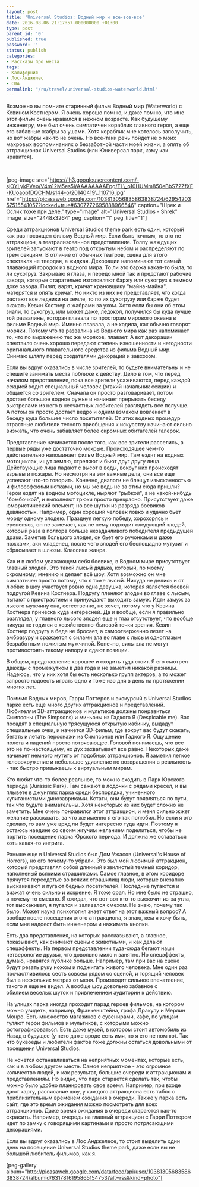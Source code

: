 ```yaml
---
layout: post
title: 'Universal Studios: Водный мир и все-все-все'
date: 2016-08-06 21:17:57.000000000 +01:00
type: post
parent_id: '0'
published: true
password: ''
status: publish
categories:
- Рассказы про места
tags:
- Калифорния
- Лос-Анджелес
- США
permalink: "/ru/travel/universal-studios-waterworld.html"
---
```

Возможно вы помните старинный фильм Водный мир (Waterworld) с Кевином Костнером. Я очень хорошо помню, и даже помню, что мне этот фильм очень нравился в нежном возрасте. Как будущему инженегру, мне был очень симпатичен кораблик главного героя, а еще его забавные жабры за ушами. Хотя кораблик мне хотелось заполучить, но вот жабры как-то не очень. Но все-таки речь пойдет не о моих махровых воспоминаниях о беззаботной части моей жизни, а опять об аттракционах Universal Studios (или Юниверсал парк, кому как нравится).

&nbsp;

[peg-image src="https://lh3.googleusercontent.com/-sjOYLykPVeo/V4m12M5es5I/AAAAAAAAEpg/EL\_o10HUMm850eBbS72ZfXF-KUoaopfDQCHM/s144-o/20140419\_110716.jpg" href="https://picasaweb.google.com/103813056835863838724/6295420357515541057?locked=true#6307772695888966546" caption="Шрек и Ослик тоже при деле." type="image" alt="Universal Studios - Shrek" image\_size="2448x3264" peg\_caption="1" peg\_title="1"]



Среди аттракционов Universal Studios theme park есть один, который как раз посвящен фильму Водный мир. Если быть точным, то это не аттракцион, а театрализованное представление. Толпу жаждущих зрителей запускают в театр под открытым небом и распределяют по трем секциям. В отличие от обычных театров, сцена для этого спектакля не твердая, а жидкая. Декорации напоминают тот самый плавающий городок из водного мира. То ли это баржа какая-то была, то ли сухогруз. Закрываю я глаза, и передо мной так и предстают рабочие завода, которые старательно изготовляют баржу или сухогруз в темном доке завода. Пилят, варят, кричат крановщику "майна-майна", матерятся и опять кричат. Но никто из них не представляет, что когда растают все ледники на земле, то по их сухогрузу или барже будет скакать Кевин Костнер с жабрами за ухом. Хотя если бы они об этом знали, то сухогруз, или может даже, ледокол, получился бы куда лучше той развалины, которая плавала по просторам мирового океана в фильме Водный мир. Именно плавала, а не ходила, как обычно говорят моряки.&nbsp;Потому что та развалина из Водного мира как раз напоминает то, что по выражению тех же моряков, плавает. А вот декорации спектакля очень хорошо передают степень изношенности и негодности оригинального плавательного средства из фильма Водный мир. Снимаю шляпу перед создателями декораций и завхозом.

Если вы вдруг оказались в числе зрителей, то будьте внимательны и не спешите занимать места поближе к действу. Дело в том, что перед началом представления, пока все зрители усаживаются, перед каждой секцией ходит специальный человек (этакий начальник секции) и общается со зрителем. Сначала он просто разговаривает, потом достает большое водное ружье и начинает прерывать беседу выстрелами из него в несчастных любителей разглядеть все получше. А потом он просто достает ведро и одним взмахом вовлекает в беседу&nbsp;куда большее число посетителей. От этих водных процедур страстные любители тесного приобщения к искусству начинают сильно визжать, что очень забавляет более скромных обитателей галерок.

Представление начинается после того, как все зрители расселись, а первые ряды уже достаточно мокрые. Происходящее чем-то действительно напоминает фильм Водный мир. Там ездят на водных мотоциклах, ищут землю, стреляют и бьют друг другу лица. Действующие лица падают с высот в воды, вокруг них происходят взрывы и пожары. Но несмотря на эти важные дела, они все еще успевают что-то говорить. Конечно, диалоги не блещут изысканностью и философскими нотками, но мы же ведь не за этим сюда пришли? Герои ездят на водном мотоцикле, ныряют "рыбкой", а не какой-нибудь "бомбочкой",&nbsp;и выполняют трюки просто прекрасно. Присутствует даже юмористический элемент, но все шутки из разряда боевиков девяностых. Например, один хороший человек&nbsp;ловко и удачно бьет морду одному злодею. Празднуя легкую победу, хорохорясь и ерепенясь, он не замечает, как не нему подходит следующий злодей, который раза в полтора больше незадачливого победителя предыдущей драки. Заметив большого злодея, он бьет его ручонками и даже ножками, аки младенец, после чего злодей его беспощадно мутузит и сбрасывает в шлюзы. Классика жанра.

Как и в любом уважающем себя боевике, в Водном мире присутствует главный злодей. Это такой лысый дядька, который, по моему скромному, мнению и делает всё шоу. Хотя возможно он мне симпатичен просто потому, что я тоже лысый. Никуда не делись и от любви: в шоу участвует ровно одна девушка, которая является боевой подругой Кевина Костнера. Подругу пленяют злодеи во главе с лысым, пытают с пристрастием и принуждают&nbsp;выходить замуж. Идти замуж за лысого мужчину она, естественно, не хочет, потому что у Кевина Костнера прическа куда интересней. Да и вообще, если я правильно разглядел, у главного лысого злодея еще и глаз отсутствует, что вообще никуда не годится с хозяйственно-бытовой точки зрения. Кевин Костнер подругу в беде не бросает, а самоотверженно лезет на амбразуру и сражается с силами зла во главе с лысым одноглазым безработным пожилым мужчиной. Конечно, силы зла не могут противостоять такому напору и сдают позиции.

В общем, представление хорошее и сходить туда стоит. Я его смотрел дважды с промежутком в два года и не заметил никакой разницы. Надеюсь, что у них хотя бы есть несколько групп актеров, а то может запросто надоесть играть одно и тоже изо дня в день на протяжении многих лет.

Помимо Водных миров, Гарри Поттеров и экскурсий в Universal Studios парке есть еще много других аттракционов и представлений. Любителям 3D-аттракционов и мультиков должны понравиться Симпсоны (The Simpsons) и миньоны из Гадкого Я (Despicable me). Вас посадят в специальную трясущуюся открытую кабинку, выдадут специальные очки, и начнется 3D-фильм, где вокруг вас будут скакать, бегать и летать персонажи из Симпсонов или Гадкого Я. Ощущение полета и падений просто потрясающее. Головой понимаешь, что все это не по-настоящему, но дух захватывает все равно. Некоторых даже начинает немного мутить от подобных аттракционов. Я заметил легкое головокружение и небольшое удивление по&nbsp;возвращении в реальность - так быстро привыкаешь к виртуальным мирам.

Кто любит что-то более реальное, то&nbsp;можно сходить в Парк Юрского периода (Jurassic Park). Там сажают в лодочки с рядами кресел, и вы плывете в джунглях парка среди беспорядка, учиненного хулиганистыми динозавриками. Кстати, они будут появляться по пути, так что будьте внимательны. Хотя некоторых из них будет сложно не заметить. Мне очень понравился этот аттракцион, и меня сильно жжет желание рассказать, за что же именно я его так полюбил. Но если я это сделаю, то вам уже вряд ли будет интересно туда идти. Поэтому я остаюсь наедине со своим жгучим желанием поделиться, чтобы не портить посещение парка Юрского периода. И должна же оставаться хоть какая-то интрига.

Раньше еще в Universal Studios был Дом Ужасов (Universal's House of Horrors), но его почему-то убрали. Это был мой любимый аттракцион, который представлял собой длинный извилистый темный коридор, наполненый всякими страшилками. Самое главное, в этом коридоре прячутся переодетые во всяких страшилищ люди, которые внезапно выскакивают и пугают бедных посетителей. Последние пугаются и визжат очень сильно и искренне. Я тоже орал. Но мне было не страшно, а почему-то смешно. Я ожидал, что вот-вот кто-то выскочит из-за угла, тот выскакивал, я пугался и заливался смехом. Не знаю, почему так было. Может наука психология знает ответ на этот важный вопрос? А вообще после посещения этого аттракциона, я&nbsp;знаю, кем я хочу быть, если мне надоест быть инженером и нажимать кнопки.

Есть два представления, на которых рассказывают, а главное, показывают, как снимают сцены с животными, и как делают спецэффекты. На первом представлении туда-сюда бегают наши четвероногие друзья, что довольно мило и занятно. Но спецэффекты, думаю, нравятся публике больше. Например, там при вас на сцене будут резать руку ножом и поджигать живого человека. Мне один раз посчастливилось сесть совсем рядом со сценой, и горящий человек был в нескольких метрах от меня. Производит сильное впечатление, такого я еще не видел. А вообще шоу довольно забавное с обилием&nbsp;веселых&nbsp;шуток и привлечением аудитории к действию.

На улицах парка иногда проходит парад героев фильмов, на котором можно увидеть, например, Франкенштейна, графа Дракулу и Мерлин Монро. Есть множество магазинов с сувенирами, кафе, по улицам гуляют герои фильмов и мультиков, с которыми можно фотографироваться. Есть даже музей, в котором стоит автомобиль из Назад в будущее (у него даже вроде есть имя, но я его не помню). Так что буквоеды и любители фактов тоже должны остаться довольными от посещения Universal Studios.

Не хочется останавливаться&nbsp;на неприятных моментах, которые есть, как и в любом другом месте. Самое неприятное - это огромное количество людей, и как результат, большие очереди к аттракционам и представлениям. Но видно, что парк старается сделать так, чтобы можно было удобно планировать свое время. Например, при входе дают карту, расписание шоу, у каждого аттракциона есть табло с приблизительным временем ожидания в очереди. Также у парка есть сайт, где это время ожидания можно посмотреть для всех аттракционов. Даже время ожидания в очереди стараются как-то скрасить. Например, очередь на главный аттракцион с Гарри Поттером идет по замку с говорящими картинами и просто потрясающими декорациями.

Если вы вдруг оказались в Лос Анджелесе, то стоит выделить один день на посещение Universal Studios theme park, даже если вы не большой любитель фильмов, как я.

[peg-gallery album="http://picasaweb.google.com/data/feed/api/user/103813056835863838724/albumid/6317816195865154753?alt=rss&kind=photo"]

